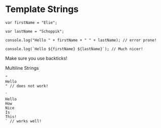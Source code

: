 # Template Strings

```
var firstName = "Elie";

var lastName = "Schoppik";

console.log("Hello " + firstName + " " + lastName); // error prone!

```

```
console.log(`Hello ${firstName} ${lastName}`); // Much nicer!
```

Make sure you use backticks!

Multiline Strings
```
"
Hello
" // does not work!

`
Hello
How
Nice
Is
This!
` // works well!

```